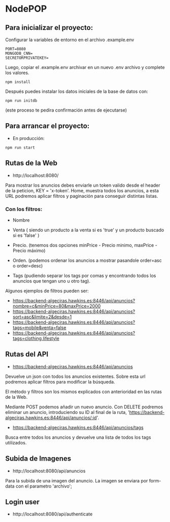 # NodePOP

## Para inicializar el proyecto:

Configurar la variables de entorno en el archivo .example.env
```shell
PORT=8080
MONGODB_CNN=
SECRETORPRIVATEKEY=
```

Luego, copiar el .example.env archivar en un nuevo .env archivo y complete los valores.

```shell
npm install
```

Después puedes instalar los datos iniciales de la base de datos con:

```shell
npm run initdb
```

(este proceso te pedira confirmación antes de ejecutarse)

## Para arrancar el proyecto:

* En producción:

```shell
npm run start
```

## Rutas de la Web

* http://localhost:8080/

Para mostrar los anuncios debes enviarle un token valido desde el header de la peticion, KEY = 'x-token'.
Home, muestra todos los anuncios, a esta URL podremos aplicar filtros y paginación para conseguir distintas listas.

### Con los filtros: 

* Nombre

* Venta ( siendo un producto a la venta si es 'true' y un producto buscado si es 'false' )

* Precio. (tenemos dos opciones minPrice - Precio minimo, maxPrice - Precio máximo)

* Orden. (podemos ordenar los anuncios a mostrar pasandole order=asc o order=desc)

* Tags (pudiendo separar los tags por comas y encontrando todos los anuncios que tengan uno u otro tag).

Algunos ejemplos de filtros pueden ser:
* https://backend-algeciras.hawkins.es:8446/api/anuncios?nombre=c&minPrice=80&maxPrice=2000
* https://backend-algeciras.hawkins.es:8446/api/anuncios?sort=asc&limite=2&desde=1
* https://backend-algeciras.hawkins.es:8446/api/anuncios?tags=mobile&venta=false
* https://backend-algeciras.hawkins.es:8446/api/anuncios?tags=clothing,lifestyle

## Rutas del API

* https://backend-algeciras.hawkins.es:8446/api/anuncios

Devuelve un json con todos los anuncios existentes. Sobre esta url podremos aplicar filtros para modificar la búsqueda.

El método y filtros son los mismos explicados con anterioridad en las rutas de la Web.

Mediante POST podemos añadir un nuevo anuncio. 
Con DELETE podremos eliminar un anuncio, introduciendo su ID al final de la ruta, 'https://backend-algeciras.hawkins.es:8446/api/anuncios/:id'.

* https://backend-algeciras.hawkins.es:8446/api/anuncios/tags

Busca entre todos los anuncios y devuelve una lista de todos los tags utilizados.

## Subida de Imagenes

* http://localhost:8080/api/anuncios

Para la subida de una imagen del anuncio. La imagen se enviara por form-data con el parametro 'archivo';

## Login user

* http://localhost:8080/api/authenticate



